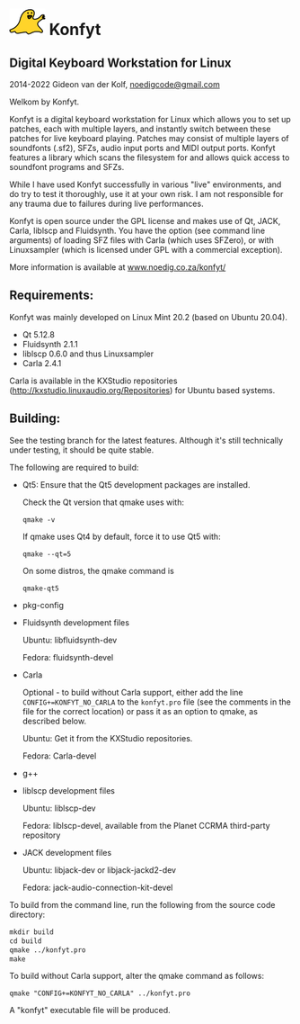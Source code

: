 ![Konfyt Logo](icons/konfytReadmeLogo.png)
Konfyt
======
Digital Keyboard Workstation for Linux
--------------------------------------

2014-2022 Gideon van der Kolf, noedigcode@gmail.com

Welkom by Konfyt.

Konfyt is a digital keyboard workstation for Linux which allows you to set up
patches, each with multiple layers, and instantly switch between these patches
for live keyboard playing. Patches may consist of multiple layers of soundfonts
(.sf2), SFZs, audio input ports and MIDI output ports. Konfyt features a library
which scans the filesystem for and allows quick access to soundfont programs and
SFZs.

While I have used Konfyt successfully in various "live" environments, and do try
to test it thoroughly, use it at your own risk. I am not responsible for any trauma
due to failures during live performances.

Konfyt is open source under the GPL license and makes use of Qt, JACK, Carla,
liblscp and Fluidsynth. You have the option (see command line arguments) of
loading SFZ files with Carla (which uses SFZero), or with Linuxsampler (which
is licensed under GPL with a commercial exception).

More information is available at www.noedig.co.za/konfyt/


Requirements:
-------------
Konfyt was mainly developed on Linux Mint 20.2 (based on Ubuntu 20.04).
* Qt 5.12.8
* Fluidsynth 2.1.1
* liblscp 0.6.0 and thus Linuxsampler
* Carla 2.4.1

Carla is available in the KXStudio repositories (http://kxstudio.linuxaudio.org/Repositories)
for Ubuntu based systems.


Building:
---------
See the testing branch for the latest features. Although it's still technically
under testing, it should be quite stable.

The following are required to build:

* Qt5: Ensure that the Qt5 development packages are installed.

  Check the Qt version that qmake uses with:
  ```
  qmake -v
  ```

  If qmake uses Qt4 by default, force it to use Qt5 with:
  ```
  qmake --qt=5
  ```
  
  On some distros, the qmake command is
  ```
  qmake-qt5
  ```

* pkg-config

* Fluidsynth development files
  
  Ubuntu: libfluidsynth-dev
  
  Fedora: fluidsynth-devel

* Carla

  Optional - to build without Carla support, either add the line `CONFIG+=KONFYT_NO_CARLA` to the `konfyt.pro` file (see the comments in the file for the correct location) or pass it as an option to qmake, as described below.
  
  Ubuntu: Get it from the KXStudio repositories.
  
  Fedora: Carla-devel

* g++

* liblscp development files
  
  Ubuntu: liblscp-dev
  
  Fedora: liblscp-devel, available from the Planet CCRMA third-party repository

* JACK development files

  Ubuntu: libjack-dev or libjack-jackd2-dev
  
  Fedora: jack-audio-connection-kit-devel


To build from the command line, run the following from the source code directory:
```
mkdir build
cd build
qmake ../konfyt.pro
make
```

To build without Carla support, alter the qmake command as follows:
```
qmake "CONFIG+=KONFYT_NO_CARLA" ../konfyt.pro
```

A "konfyt" executable file will be produced.

